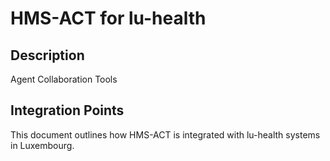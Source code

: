 # HMS-ACT for lu-health

## Description

Agent Collaboration Tools

## Integration Points

This document outlines how HMS-ACT is integrated with lu-health systems in Luxembourg.
